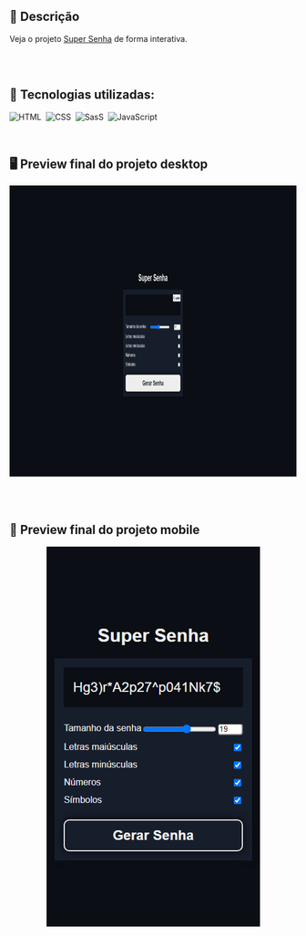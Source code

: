 ## 🚀 Descrição

Veja o projeto [Super Senha](https://supersenha.netlify.app/) de forma interativa.

</br></br>

## 🔧 Tecnologias utilizadas:
![HTML](https://img.shields.io/badge/-HTML-05122A?style=flat&logo=html5)&nbsp;
![CSS](https://img.shields.io/badge/-CSS-05122A?style=flat&logo=css3)&nbsp;
![SasS](https://img.shields.io/badge/-SasS-05122A?style=flat&logo=SasS)&nbsp;
![JavaScript](https://img.shields.io/badge/-JavaScript-05122A?style=flat&logo=javascript)&nbsp;
 <br/>

</br>

## 🖥️ Preview final do projeto desktop

<p align="center">
  <img src="img\desktop.png" width="1012" height="511"/>
</p>

</br></br>

## 📳 Preview final do projeto mobile

<p align="center">
  <img src="img\mobile.png" width="375" height="667"/>
</p>
